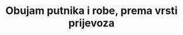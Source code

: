 ---
title: 'Obujam putnika i robe, prema vrsti prijevoza'
permalink: /9-1-2/
sdg_goal: 9
layout: indicator
indicator: 9.1.2
indicator_variable: Željeznički prijevoz putnika u mil. pkm
graph: longitudinal
graph_type_description: Line  graph
graph_status_notes: Graphed  FIX  GRAPH  AXIS
variable_description: null
variable_notes: null
un_designated_tier: '1'
un_custodial_agency: 'ICAO,  ITF-OECD  (Partnering  Agencies:  UPU,  UNEP,  UNECE)'
target_id: 9.1
has_metadata: true
unit_of_measure: 'Passenger-kilometers,  metric  tonnes'
disaggregation_categories: Mode  of  transportation
rationale_interpretation: >-
  With  the  strong  development  of  national  and  international  e-commerce,  the  quality  of  the  postal  and  parcels  delivery  services  is  becoming  a  major  concern  for  millions  of  enterprises  and  consumers  transacting  online.  It  is  sometimes  considered  as  a  major  hurdle  by  these  market  players  and  one  of  the  challenges  for  trade  facilitation,  particularly  for  micro,  small  and  medium-size  enterprises  interested  in  internationalizing  their  activities.
goal_meta_link: 'https://unstats.un.org/sdgs/metadata?Text=&Goal=9&Target='
goal_meta_link_page: 2
indicator_name: 'Obujam putnika i robe, prema vrsti prijevoza'
target: >-
  Razviti kvalitetnu, pouzdanu, održivu i prilagodljivu infrastrukturu, uključujući regionalnu i međugraničnu infrastrukturu, kako bi se podržali ekonomski razvoj i ljudsko blagostanje, s fokusom na jeftinom i jednakom pristupu za sve.
indicator_definition: >-
  Obujam putničkog i teretnog prijevoza prikazuje se u putničkim kilometrima i tonskim kilometrima, te dijeli prema vrsti prijevoza. U svrhu praćenja ovog pokazatelja, podaci o putničkim kilometrima dijele se između cestovnog (razdijeljenog na osobna vozila, autobuse i motocikle) i željezničkog prijevoza, a tonski kilometri prikazuju se kao cestovni prijevoz, željeznički prijevoz i prijevoz na unutarnjim vodnim putovima. Prikazani su i tonski kilometri cjevovodnog transporta nafte i plina. Putnički kilometar (PKM) je jedinica mjere koja predstavlja prijevoz jednog putnika na udaljenosti od jednoga kilometra. U željezničkom prijevozu putnika prikazani su putnički kilometri ostvareni na teritoriju Republike Hrvatske. Kod prijevoza putnika motociklima, osobnim vozilima i autobusima za procjenu izračuna uzima se ukupna duljina putovanja od mjesta ukrcaja do mjesta iskrcaja. Tonski kilometar (TKM) je jedinica mjere prijevoza robe koja predstavlja prijevoz jedne tone robe na udaljenosti od jednoga kilometra. Kod željezničkog prijevoza robe, prijevoza robe na unutarnjim vodnim putovima, transportirane nafte i transportiranog plina prikazani su tonski kilometri na teritoriju Republike Hrvatske. U cestovnom prijevozu robe za izračun se uzima ukupna duljina putovanja od mjesta utovara do mjesta istovara.
source_title: null
source_notes: null
published: true
actual_indicator_available: >-
  Passenger  Data:  Passenger-kilometers  by  mode  in  millions;  Freight  Data  -  Metric  tonnage  of  freight  shipments  by  mode  in  millions.
actual_indicator_available_description: >-
  Passenger  Data:  Number  of  passengers  multiplied  by  number  of  kilometers  traveled;  Freight  Data:  Tonnage  of  total  freight  shipped
method_of_computation: >-
  Passenger  data  —  number  of  passengers  multiplied  by  the  distance  traveled.  Freight  data  —  the  Freight  Analysis  Framework  incorporates  data  from  the  2012  Commodity  Flow  Survey,  Transborder  Freight  Data,  Foreign  Trade  Statistics,  and  a  combination  of  sources  for  individual  sectors  including  agriculture,  energy  extraction,  construction,  and  other  sectors.  Both  passenger  and  freight  data  have  been  converted  to  metric  units.
comments_and_limitations: >-
  Rail  passenger-kilometer  data  are  Amtrak  only.  Commuter  rail,  light  rail  and  subways  are  included  under  transit.  Amtrak  data  are  a  sum  of  the  passenger-kilometer  data  for  the  twelve  months  of  each  calendar  year.  Air  passenger-kilometer  data  are  for  certified  air  carriers  in  domestic  service.
periodicity: Annual  and  monthly  data
time_period: >-
  Passenger  Data:  2000-2015  passenger  data  (other  than  Amtrak  data),  2000-2016  Amtrak  data;  Freight  Data:  2007  and  2012-2015
disaggregation_geography: >-
  United  States  -  Passenger  data  includes  travel  in  the  United  States.  Freight  data  includes  domestic  shipments  and  the  U.S.  portion  of  foreign  shipments.
date_of_national_source_publication: 'Passenger  -  July  2017,  Freight  -  April  2017'
date_metadata_updated: October  2017
scheduled_update_by_national_source: 'Passenger  -  July  2018,  Freight  -  Not  currently  scheduled'
source_agency_staff_name: Steven  Beningo
source_agency_staff_email: steven.beningo@dot.gov
source_agency_survey_dataset: >-
  Passenger  Data  —  Rail:  BTS  reporting  to  the  International  Transport  Forum  derived  from  Amtrak  monthly  reports.  Other  modes:  as  cited  in  U.S.  Department  of  Transportation,  Bureau  of  Transportation  Statistics,  National  Transportation  Statistics,  table  1-40M,  as  of  October  2017  Freight  Data  —  U.S.  Department  of  Transportation,  Bureau  of  Transportation  Statistics  and  Federal  Highway  Administration,  Freight  Analysis  Framework,  version  4,  as  of  October  2017.
source_url: >-
  Passenger  Data  —  http://www.rita.dot.gov/bts/sites/rita.dot.gov.bts/files/publications/national_transportation_statistics/html/table_01_40_m.html  Freight  Data  —  http://www.rita.dot.gov/bts/sites/rita.dot.gov.bts/files/subject_areas/freight_transportation/faf
international_and_national_references: >-
  Passenger  Data  —  http://www.rita.dot.gov/bts/sites/rita.dot.gov.bts/files/publications/national_transportation_statistics/html/table_01_40_m.html  Freight  Data  —  http://www.rita.dot.gov/bts/sites/rita.dot.gov.bts/files/subject_areas/freight_transportation/faf
graph_title: null  

---